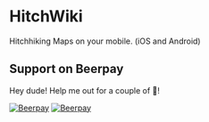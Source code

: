 # HitchWiki
Hitchhiking Maps on your mobile. (iOS and Android)

## Support on Beerpay
Hey dude! Help me out for a couple of :beers:!

[![Beerpay](https://beerpay.io/amaurymartiny/HitchWiki/badge.svg?style=beer-square)](https://beerpay.io/amaurymartiny/HitchWiki)  [![Beerpay](https://beerpay.io/amaurymartiny/HitchWiki/make-wish.svg?style=flat-square)](https://beerpay.io/amaurymartiny/HitchWiki?focus=wish)